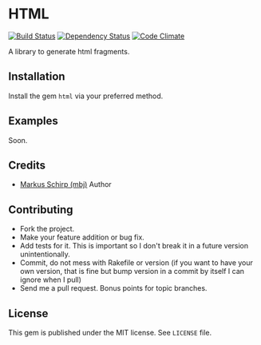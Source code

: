 HTML
====

[![Build Status](https://secure.travis-ci.org/mbj/html.png?branch=master)](http://travis-ci.org/mbj/html)
[![Dependency Status](https://gemnasium.com/mbj/html.png)](https://gemnasium.com/mbj/html)
[![Code Climate](https://codeclimate.com/github/mbj/html.png)](https://codeclimate.com/github/mbj/html)

A library to generate html fragments. 

Installation
------------

Install the gem `html` via your preferred method.

Examples
--------

Soon.

Credits
-------

* [Markus Schirp (mbj)](https://github.com/mbj) Author

Contributing
-------------

* Fork the project.
* Make your feature addition or bug fix.
* Add tests for it. This is important so I don't break it in a
  future version unintentionally.
* Commit, do not mess with Rakefile or version
  (if you want to have your own version, that is fine but bump version in a commit by itself I can ignore when I pull)
* Send me a pull request. Bonus points for topic branches.

License
-------

This gem is published under the MIT license. See `LICENSE` file.
